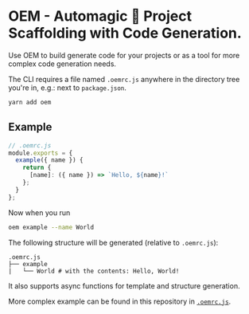# OEM - Automagic 🦄 Project Scaffolding with Code Generation.

Use OEM to build generate code for your projects or as a tool for more complex code generation needs.

The CLI requires a file named `.oemrc.js` anywhere in the directory tree you're in, e.g.: next to `package.json`.

```sh
yarn add oem
```

## Example

```js
// .oemrc.js
module.exports = {
  example({ name }) {
    return {
      [name]: ({ name }) => `Hello, ${name}!`
    };
  }
};
```

Now when you run

```sh
oem example --name World
```

The following structure will be generated (relative to `.oemrc.js`):

```
.oemrc.js
├── example
|   └── World # with the contents: Hello, World!
```

It also supports async functions for template and structure generation.

More complex example can be found in this repository in [`.oemrc.js`](./.oemrc.js).
